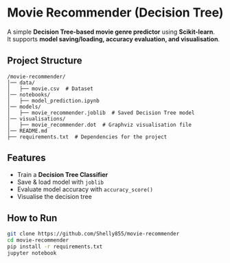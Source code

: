 # Movie Recommender (Decision Tree)

A simple **Decision Tree-based movie genre predictor** using **Scikit-learn**.  
It supports **model saving/loading, accuracy evaluation, and visualisation**.

## Project Structure
```
/movie-recommender/
│── data/
│   ├── movie.csv  # Dataset
│── notebooks/
│   ├── model_prediction.ipynb
│── models/
│   ├── movie_recommender.joblib  # Saved Decision Tree model
│── visualisations/
│   ├── movie_recommender.dot  # Graphviz visualisation file
│── README.md
├── requirements.txt  # Dependencies for the project
```

## Features
- Train a **Decision Tree Classifier**  
- Save & load model with `joblib`  
- Evaluate model accuracy with `accuracy_score()`  
- Visualise the decision tree

## How to Run
```bash
git clone https://github.com/Shelly855/movie-recommender
cd movie-recommender
pip install -r requirements.txt
jupyter notebook

